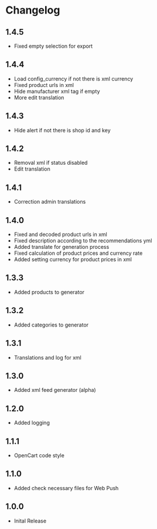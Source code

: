 # Changelog

## 1.4.5
* Fixed empty selection for export

## 1.4.4
* Load config_currency if not there is xml currency
* Fixed product urls in xml
* Hide manufacturer xml tag if empty
* More edit translation

## 1.4.3
* Hide alert if not there is shop id and key

## 1.4.2
* Removal xml if status disabled
* Edit translation

## 1.4.1
* Correction admin translations

## 1.4.0
* Fixed and decoded product urls in xml
* Fixed description according to the recommendations yml
* Added translate for generation process
* Fixed calculation of product prices and currency rate
* Added setting currency for product prices in xml

## 1.3.3
* Added products to generator

## 1.3.2
* Added categories to generator

## 1.3.1
* Translations and log for xml

## 1.3.0
* Added xml feed generator (alpha)

## 1.2.0
* Added logging

## 1.1.1
* OpenCart code style

## 1.1.0
* Added check necessary files for Web Push

## 1.0.0
* Inital Release